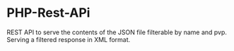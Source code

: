 # PHP-Rest-APi
REST API to serve the contents of the JSON file filterable by name and pvp. Serving a filtered response in XML format.
